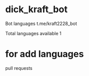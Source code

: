 # dick_kraft_bot
Bot languages t.me/kraft2228_bot

Total languages available 1

# for add languages 
pull requests 
